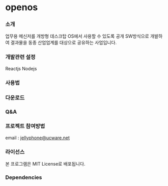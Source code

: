 # openos

### 소개
업무용 메신저를 개방형 데스크탑 OS에서 사용할 수 있도록 공개 SW방식으로 개발하여 
결과물을 동종 산업업계를 대상으로 공유하는 사업입니다.

### 개발관련 설정
Reactjs
Nodejs

### 사용법


### 다운로드


### Q&A


### 프로젝트 참여방법
email : jellyphone@ucware.net


### 라이선스
본 프로그램은 MIT License로 배포됩니다.

### Dependencies

